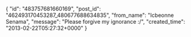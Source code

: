  {
   "id": "483757681660169",
   "post_id": "462493170453287_480677688634835",
   "from_name": "Icbeonne Senama",
   "message": "Please forgive my ignorance :/",
   "created_time": "2013-02-22T05:27:32+0000"
 }
